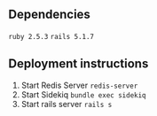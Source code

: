 ## Dependencies
`ruby 2.5.3`
`rails 5.1.7`
## Deployment instructions
1. Start Redis Server
`redis-server`
2. Start Sidekiq
`bundle exec sidekiq`
3. Start rails server
`rails s`
